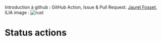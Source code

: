 Introduction à github : GitHub Action, Issue & Pull Request.
[Jaurel Fosset](https://github.com/jaurel-fosset), ILIA
image : ![rust](https://upload.wikimedia.org/wikipedia/commons/thumb/2/20/Rustacean-orig-noshadow.svg/1920px-Rustacean-orig-noshadow.svg.png)

# Status actions
